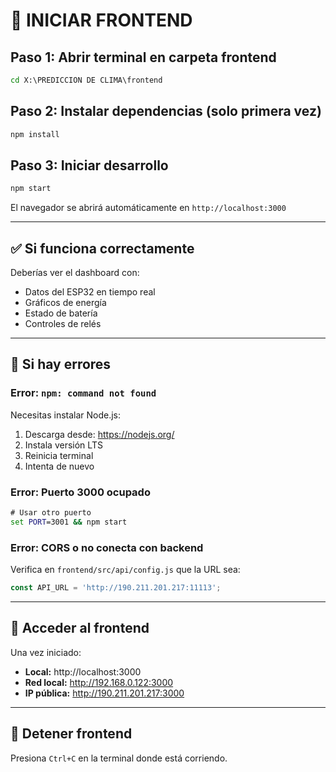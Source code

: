 # 🚀 INICIAR FRONTEND

## Paso 1: Abrir terminal en carpeta frontend

```cmd
cd X:\PREDICCION DE CLIMA\frontend
```

## Paso 2: Instalar dependencias (solo primera vez)

```cmd
npm install
```

## Paso 3: Iniciar desarrollo

```cmd
npm start
```

El navegador se abrirá automáticamente en `http://localhost:3000`

---

## ✅ Si funciona correctamente

Deberías ver el dashboard con:
- Datos del ESP32 en tiempo real
- Gráficos de energía
- Estado de batería
- Controles de relés

---

## 🔧 Si hay errores

### Error: `npm: command not found`

Necesitas instalar Node.js:
1. Descarga desde: https://nodejs.org/
2. Instala versión LTS
3. Reinicia terminal
4. Intenta de nuevo

### Error: Puerto 3000 ocupado

```cmd
# Usar otro puerto
set PORT=3001 && npm start
```

### Error: CORS o no conecta con backend

Verifica en `frontend/src/api/config.js` que la URL sea:
```javascript
const API_URL = 'http://190.211.201.217:11113';
```

---

## 🎨 Acceder al frontend

Una vez iniciado:
- **Local:** http://localhost:3000
- **Red local:** http://192.168.0.122:3000
- **IP pública:** http://190.211.201.217:3000

---

## 🛑 Detener frontend

Presiona `Ctrl+C` en la terminal donde está corriendo.
